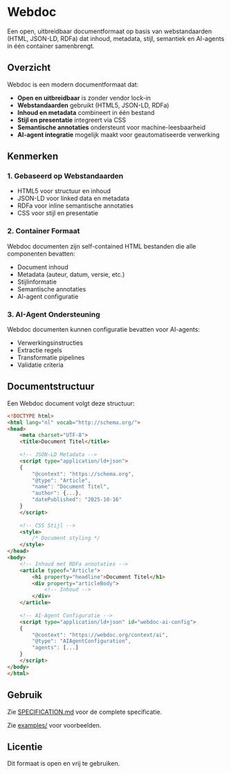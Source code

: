 # Webdoc

Een open, uitbreidbaar documentformaat op basis van webstandaarden (HTML, JSON-LD, RDFa) dat inhoud, metadata, stijl, semantiek en AI-agents in één container samenbrengt.

## Overzicht

Webdoc is een modern documentformaat dat:
- **Open en uitbreidbaar** is zonder vendor lock-in
- **Webstandaarden** gebruikt (HTML5, JSON-LD, RDFa)
- **Inhoud en metadata** combineert in één bestand
- **Stijl en presentatie** integreert via CSS
- **Semantische annotaties** ondersteunt voor machine-leesbaarheid
- **AI-agent integratie** mogelijk maakt voor geautomatiseerde verwerking

## Kenmerken

### 1. Gebaseerd op Webstandaarden
- HTML5 voor structuur en inhoud
- JSON-LD voor linked data en metadata
- RDFa voor inline semantische annotaties
- CSS voor stijl en presentatie

### 2. Container Formaat
Webdoc documenten zijn self-contained HTML bestanden die alle componenten bevatten:
- Document inhoud
- Metadata (auteur, datum, versie, etc.)
- Stijlinformatie
- Semantische annotaties
- AI-agent configuratie

### 3. AI-Agent Ondersteuning
Webdoc documenten kunnen configuratie bevatten voor AI-agents:
- Verwerkingsinstructies
- Extractie regels
- Transformatie pipelines
- Validatie criteria

## Documentstructuur

Een Webdoc document volgt deze structuur:

```html
<!DOCTYPE html>
<html lang="nl" vocab="http://schema.org/">
<head>
    <meta charset="UTF-8">
    <title>Document Titel</title>
    
    <!-- JSON-LD Metadata -->
    <script type="application/ld+json">
    {
        "@context": "https://schema.org",
        "@type": "Article",
        "name": "Document Titel",
        "author": {...},
        "datePublished": "2025-10-16"
    }
    </script>
    
    <!-- CSS Stijl -->
    <style>
        /* Document styling */
    </style>
</head>
<body>
    <!-- Inhoud met RDFa annotaties -->
    <article typeof="Article">
        <h1 property="headline">Document Titel</h1>
        <div property="articleBody">
            <!-- Inhoud -->
        </div>
    </article>
    
    <!-- AI-Agent Configuratie -->
    <script type="application/ld+json" id="webdoc-ai-config">
    {
        "@context": "https://webdoc.org/context/ai",
        "@type": "AIAgentConfiguration",
        "agents": [...]
    }
    </script>
</body>
</html>
```

## Gebruik

Zie [SPECIFICATION.md](./SPECIFICATION.md) voor de complete specificatie.

Zie [examples/](./examples/) voor voorbeelden.

## Licentie

Dit formaat is open en vrij te gebruiken.
